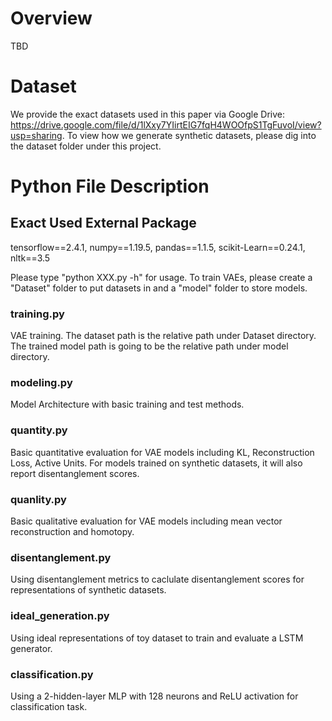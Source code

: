 # Overview
TBD
# Dataset
We provide the exact datasets used in this paper via Google Drive: https://drive.google.com/file/d/1lXxy7YIirtEIG7fqH4WOOfpS1TgFuvoI/view?usp=sharing. 
To view how we generate synthetic datasets, please dig into the dataset folder under this project.

# Python File Description
## Exact Used External Package
tensorflow==2.4.1, numpy==1.19.5, pandas==1.1.5, scikit-Learn==0.24.1, nltk==3.5

Please type "python XXX.py -h" for usage. To train VAEs, please create a "Dataset" folder to put datasets in and a "model" folder to store models.
### training.py
VAE training. The dataset path is the relative path under Dataset directory. The trained model path is going to be the relative path under model directory.
### modeling.py
Model Architecture with basic training and test methods.
### quantity.py
Basic quantitative evaluation for VAE models including KL, Reconstruction Loss, Active Units. For models trained on synthetic datasets, it will also report disentanglement scores.
### quanlity.py
Basic qualitative evaluation for VAE models including mean vector reconstruction and homotopy.
### disentanglement.py
Using disentanglement metrics to caclulate disentanglement scores for representations of synthetic datasets.
### ideal_generation.py
Using ideal representations of toy dataset to train and evaluate a LSTM generator.
### classification.py
Using a 2-hidden-layer MLP with 128 neurons and ReLU activation for classification task.
